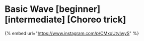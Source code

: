 # Basic Wave \[beginner] \[intermediate] \[Choreo trick]

{% embed url="https://www.instagram.com/p/CMxoUtvIwyS" %}
